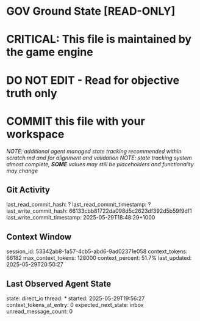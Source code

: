 # GOV Ground State [READ-ONLY]
# CRITICAL: This file is maintained by the game engine
# DO NOT EDIT - Read for objective truth only
# COMMIT this file with your workspace
*NOTE: additional agent managed state tracking recommended within scratch.md and for alignment and validation*
*NOTE: state tracking system almost complete, **SOME** values may still be placeholders and functionality may change*

## Git Activity
last_read_commit_hash: ?
last_read_commit_timestamp: ?
last_write_commit_hash: 66133cbb81722da098d5c2623df392d5b59f9df1
last_write_commit_timestamp: 2025-05-29T18:48:29+1000

## Context Window
session_id: 53342ab8-1a57-4cb5-abd6-9ad02371e058
context_tokens: 66182
max_context_tokens: 128000
context_percent: 51.7%
last_updated: 2025-05-29T20:50:27

## Last Observed Agent State
state: direct_io
thread: *
started: 2025-05-29T19:56:27
context_tokens_at_entry: 0
expected_next_state: inbox
unread_message_count: 0
